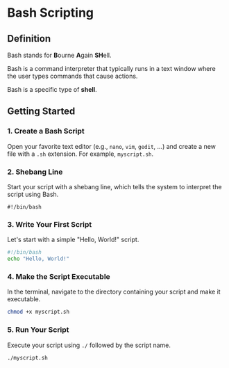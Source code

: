 # Bash Scripting

## Definition
Bash stands for **B**ourne **A**gain **SH**ell. 

Bash is a command interpreter that typically runs in a text window where the user types commands that cause actions.

Bash is a specific type of **shell**.

## Getting Started

### 1. Create a Bash Script

Open your favorite text editor (e.g., `nano`, `vim`, `gedit`, ...) and create a new file with a `.sh` extension.
For example, `myscript.sh`.

### 2. Shebang Line
Start your script with a shebang line, which tells the system to interpret the script using Bash.
```
#!/bin/bash
```

### 3. Write Your First Script
Let's start with a simple "Hello, World!" script.
```bash
#!/bin/bash
echo "Hello, World!"
```

### 4. Make the Script Executable
In the terminal, navigate to the directory containing your script and make it executable.

```bash
chmod +x myscript.sh
```

### 5. Run Your Script
Execute your script using `./` followed by the script name.

```bash
./myscript.sh
```